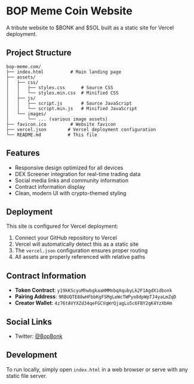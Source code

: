 # BOP Meme Coin Website

A tribute website to $BONK and $SOL built as a static site for Vercel deployment.

## Project Structure

```
bop-meme.com/
├── index.html          # Main landing page
├── assets/
│   ├── css/
│   │   ├── styles.css      # Source CSS
│   │   └── styles.min.css  # Minified CSS
│   ├── js/
│   │   ├── script.js       # Source JavaScript
│   │   └── script.min.js   # Minified JavaScript
│   └── images/
│       └── ... (various image assets)
├── favicon.ico         # Website favicon
├── vercel.json        # Vercel deployment configuration
└── README.md          # This file
```

## Features

- Responsive design optimized for all devices
- DEX Screener integration for real-time trading data
- Social media links and community information
- Contract information display
- Clean, modern UI with crypto-themed styling

## Deployment

This site is configured for Vercel deployment:

1. Connect your GitHub repository to Vercel
2. Vercel will automatically detect this as a static site
3. The `vercel.json` configuration ensures proper routing
4. All assets are properly referenced with relative paths

## Contract Information

- **Token Contract**: `y19kKScyuMhwbgkaaHMMnbqXqubyLk2F1AgdXidbonk`
- **Pairing Address**: `9RBUQTE88wHFbbKgFSMgLeWcTWPyo8dpWpTJ4yaLmZqD`
- **Creator Wallet**: `4z76tAVYXZd34qeFGCVqWrQjagLu5c6FBY2gK4YzXbHm`

## Social Links

- Twitter: [@BopBonk](https://x.com/BopBonk)

## Development

To run locally, simply open `index.html` in a web browser or serve with any static file server.
